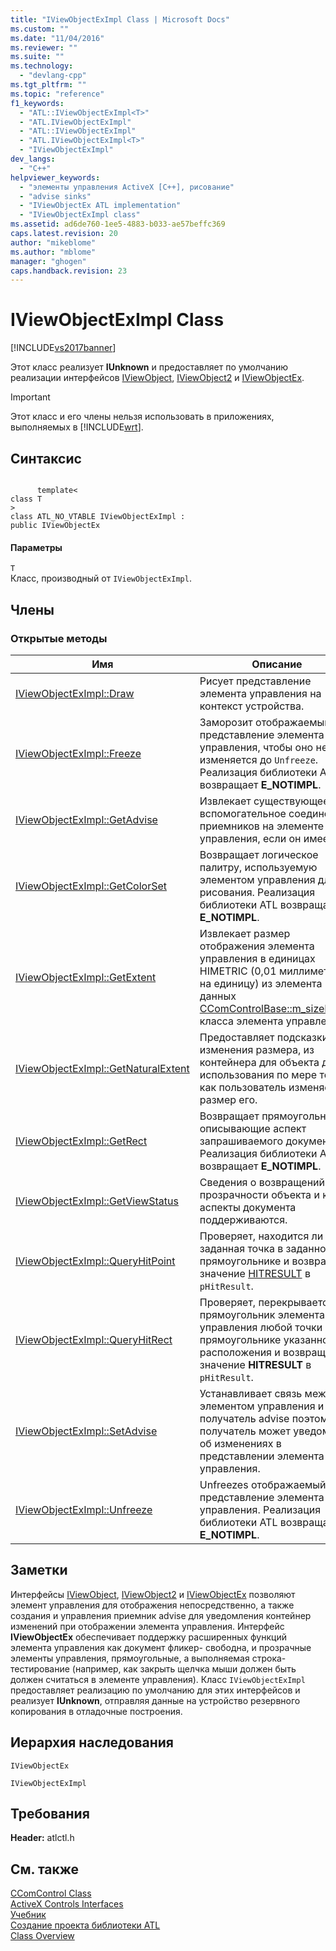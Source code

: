 ```yaml
---
title: "IViewObjectExImpl Class | Microsoft Docs"
ms.custom: ""
ms.date: "11/04/2016"
ms.reviewer: ""
ms.suite: ""
ms.technology: 
  - "devlang-cpp"
ms.tgt_pltfrm: ""
ms.topic: "reference"
f1_keywords: 
  - "ATL::IViewObjectExImpl<T>"
  - "ATL.IViewObjectExImpl"
  - "ATL::IViewObjectExImpl"
  - "ATL.IViewObjectExImpl<T>"
  - "IViewObjectExImpl"
dev_langs: 
  - "C++"
helpviewer_keywords: 
  - "элементы управления ActiveX [C++], рисование"
  - "advise sinks"
  - "IViewObjectEx ATL implementation"
  - "IViewObjectExImpl class"
ms.assetid: ad6de760-1ee5-4883-b033-ae57beffc369
caps.latest.revision: 20
author: "mikeblome"
ms.author: "mblome"
manager: "ghogen"
caps.handback.revision: 23
---
```

# IViewObjectExImpl Class
[!INCLUDE[vs2017banner](../../assembler/inline/includes/vs2017banner.md)]

Этот класс реализует **IUnknown** и предоставляет по умолчанию реализации интерфейсов [IViewObject](http://msdn.microsoft.com/library/windows/desktop/ms680763), [IViewObject2](http://msdn.microsoft.com/library/windows/desktop/ms691318) и [IViewObjectEx](http://msdn.microsoft.com/library/windows/desktop/ms682375).  
  
> [!IMPORTANT]
>  Этот класс и его члены нельзя использовать в приложениях, выполняемых в [!INCLUDE[wrt](../../atl/reference/includes/wrt_md.md)].  
  
## Синтаксис  
  
```  
  
      template<  
class T   
>  
class ATL_NO_VTABLE IViewObjectExImpl :  
public IViewObjectEx  
```  
  
#### Параметры  
 `T`  
 Класс, производный от `IViewObjectExImpl`.  
  
## Члены  
  
### Открытые методы  
  
|Имя|Описание|  
|---------|--------------|  
|[IViewObjectExImpl::Draw](../Topic/IViewObjectExImpl::Draw.md)|Рисует представление элемента управления на контекст устройства.|  
|[IViewObjectExImpl::Freeze](../Topic/IViewObjectExImpl::Freeze.md)|Заморозит отображаемый представление элемента управления, чтобы оно не изменяется до `Unfreeze`.  Реализация библиотеки ATL возвращает **E\_NOTIMPL**.|  
|[IViewObjectExImpl::GetAdvise](../Topic/IViewObjectExImpl::GetAdvise.md)|Извлекает существующее вспомогательное соединение приемников на элементе управления, если он имеется.|  
|[IViewObjectExImpl::GetColorSet](../Topic/IViewObjectExImpl::GetColorSet.md)|Возвращает логическое палитру, используемую элементом управления для рисования.  Реализация библиотеки ATL возвращает **E\_NOTIMPL**.|  
|[IViewObjectExImpl::GetExtent](../Topic/IViewObjectExImpl::GetExtent.md)|Извлекает размер отображения элемента управления в единицах HIMETRIC \(0,01 миллиметрах на единицу\) из элемента данных [CComControlBase::m\_sizeExtent](../Topic/CComControlBase::m_sizeExtent.md) класса элемента управления.|  
|[IViewObjectExImpl::GetNaturalExtent](../Topic/IViewObjectExImpl::GetNaturalExtent.md)|Предоставляет подсказки для изменения размера, из контейнера для объекта для использования по мере того, как пользователь изменяет размер его.|  
|[IViewObjectExImpl::GetRect](../Topic/IViewObjectExImpl::GetRect.md)|Возвращает прямоугольник, описывающие аспект запрашиваемого документа.  Реализация библиотеки ATL возвращает **E\_NOTIMPL**.|  
|[IViewObjectExImpl::GetViewStatus](../Topic/IViewObjectExImpl::GetViewStatus.md)|Сведения о возвращений о прозрачности объекта и какие аспекты документа поддерживаются.|  
|[IViewObjectExImpl::QueryHitPoint](../Topic/IViewObjectExImpl::QueryHitPoint.md)|Проверяет, находится ли заданная точка в заданном прямоугольнике и возвращает значение [HITRESULT](http://msdn.microsoft.com/library/windows/desktop/ms682187) в `pHitResult`.|  
|[IViewObjectExImpl::QueryHitRect](../Topic/IViewObjectExImpl::QueryHitRect.md)|Проверяет, перекрывается ли прямоугольник элемента управления любой точки в прямоугольнике указанного расположения и возвращает значение **HITRESULT**  в `pHitResult`.|  
|[IViewObjectExImpl::SetAdvise](../Topic/IViewObjectExImpl::SetAdvise.md)|Устанавливает связь между элементом управления и получатель advise поэтому получатель может уведомить об изменениях в представлении элемента управления.|  
|[IViewObjectExImpl::Unfreeze](../Topic/IViewObjectExImpl::Unfreeze.md)|Unfreezes отображаемый представление элемента управления.  Реализация библиотеки ATL возвращает **E\_NOTIMPL**.|  
  
## Заметки  
 Интерфейсы [IViewObject](http://msdn.microsoft.com/library/windows/desktop/ms680763), [IViewObject2](http://msdn.microsoft.com/library/windows/desktop/ms691318) и [IViewObjectEx](http://msdn.microsoft.com/library/windows/desktop/ms682375) позволяют элемент управления для отображения непосредственно, а также создания и управления приемник advise для уведомления контейнер изменений при отображении элемента управления.  Интерфейс **IViewObjectEx** обеспечивает поддержку расширенных функций элемента управления как документ фликер\- свободна, и прозрачные элементы управления, прямоугольные, а выполняемая строка\- тестирование \(например, как закрыть щелчка мыши должен быть должен считаться в элементе управления\).  Класс `IViewObjectExImpl` предоставляет реализацию по умолчанию для этих интерфейсов и реализует **IUnknown**, отправляя данные на устройство резервного копирования в отладочные построения.  
  
## Иерархия наследования  
 `IViewObjectEx`  
  
 `IViewObjectExImpl`  
  
## Требования  
 **Header:**  atlctl.h  
  
## См. также  
 [CComControl Class](../../atl/reference/ccomcontrol-class.md)   
 [ActiveX Controls Interfaces](http://msdn.microsoft.com/library/windows/desktop/ms692724)   
 [Учебник](../Topic/Active%20Template%20Library%20\(ATL\)%20Tutorial.md)   
 [Создание проекта библиотеки ATL](../../atl/reference/creating-an-atl-project.md)   
 [Class Overview](../../atl/atl-class-overview.md)